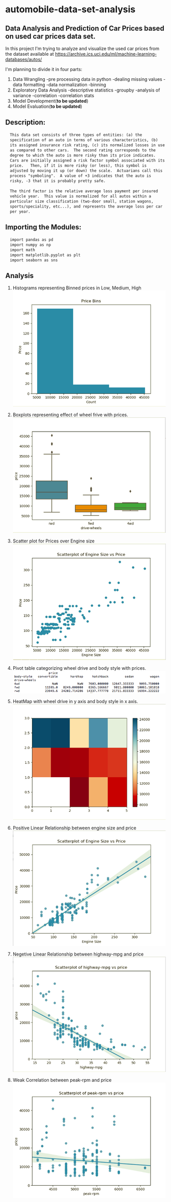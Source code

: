 # automobile-data-set-analysis

## Data Analysis and Prediction of Car Prices based on used car prices data set.
In this project I'm trying to analyze and visualize the used car prices from 
the dataset available at https://archive.ics.uci.edu/ml/machine-learning-databases/autos/

I'm planning to divide it in four parts: 
1) Data Wrangling
	-pre processing data in python
	-dealing missing values
	-data formatting
	-data normalization
	-binning
2) Exploratory Data Analysis
	-descriptive statistics
	-groupby
	-analysis of variance
	-correlation
	-correlation stats
3) Model Development(**to be updated**)
4) Model Evaluation(**to be updated**)


## Description:

	  This data set consists of three types of entities: (a) the
      specification of an auto in terms of various characteristics, (b)
      its assigned insurance risk rating, (c) its normalized losses in use
      as compared to other cars.  The second rating corresponds to the
      degree to which the auto is more risky than its price indicates.
      Cars are initially assigned a risk factor symbol associated with its
      price.   Then, if it is more risky (or less), this symbol is
      adjusted by moving it up (or down) the scale.  Actuarians call this
      process "symboling".  A value of +3 indicates that the auto is
      risky, -3 that it is probably pretty safe.

      The third factor is the relative average loss payment per insured
      vehicle year.  This value is normalized for all autos within a
      particular size classification (two-door small, station wagons,
      sports/speciality, etc...), and represents the average loss per car
      per year.

	  
## Importing the Modules:
	  
	  import pandas as pd
	  import numpy as np
	  import math
	  import matplotlib.pyplot as plt
	  import seaborn as sns
	  
## Analysis

1) Histograms representing Binned prices in Low, Medium, High
![](charts/histograms.png)

2) Boxplots representing effect of wheel frive with prices. 
![](charts/boxplots.png)

3) Scatter plot for Prices over Engine size
![](charts/scatter.png)

4) Pivot table categorizing wheel drive and body style with prices. 
![](charts/pivot.png)

5) HeatMap with wheel drive in y axis and body style in x axis. 
![](charts/heatmap.png)

6) Positive Linear Relationship between engine size and price
![](charts/positivelinear.png)

7) Negetive Linear Relationship between highway-mpg and price
![](charts/negetivelinear.png)

8) Weak Correlation between peak-rpm and price
![](charts/weakcorrelation.png)
